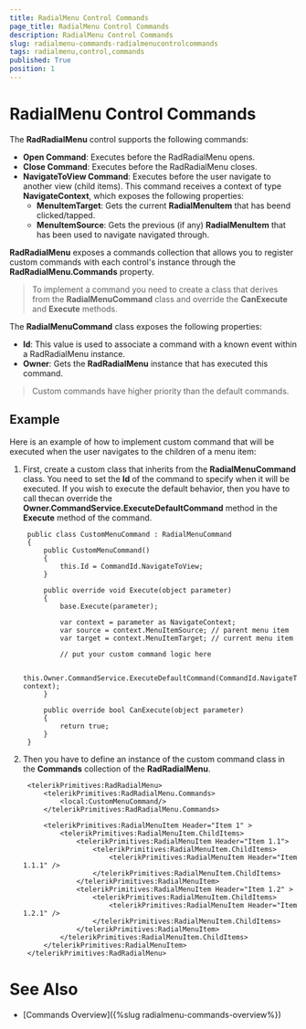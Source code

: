 ```yaml
---
title: RadialMenu Control Commands
page_title: RadialMenu Control Commands
description: RadialMenu Control Commands
slug: radialmenu-commands-radialmenucontrolcommands
tags: radialmenu,control,commands
published: True
position: 1
---
```


# RadialMenu Control Commands

The **RadRadialMenu** control supports the following commands:

* **Open Command**: Executes before the RadRadialMenu opens.
* **Close Command**: Executes before the RadRadialMenu closes.
* **NavigateToView Command**: Executes before the user navigate to another view (child items). This command receives a context of type **NavigateContext**, which exposes the following properties:
	* **MenuItemTarget**: Gets the current **RadialMenuItem** that has beend clicked/tapped.
	* **MenuItemSource**: Gets the previous (if any) **RadialMenuItem** that has been used to navigate navigated through.

**RadRadialMenu** exposes a commands collection that allows you to register custom commands
with each control's instance through the **RadRadialMenu.Commands** property.

>To implement a command you need to create a class that derives from the **RadialMenuCommand** class
and override the **CanExecute** and **Execute** methods.

The **RadialMenuCommand** class exposes the following properties:

* **Id**: This value is used to associate a command with a known event within a RadRadialMenu instance.
* **Owner**: Gets the **RadRadialMenu** instance that has executed this command.

>Custom commands have higher priority than the default commands.

## Example

Here is an example of how to implement custom command that will be executed when the user navigates to the children of a menu item:

1. First, create a custom class that inherits from the **RadialMenuCommand** class. You need to set the **Id** of the command to specify when it will be executed. If you wish to execute the default behavior, then you have to call thecan override the **Owner.CommandService.ExecuteDefaultCommand** method in the **Execute** method of the command.

		public class CustomMenuCommand : RadialMenuCommand
		{
		    public CustomMenuCommand()
		    {
		        this.Id = CommandId.NavigateToView;
		    }
		
		    public override void Execute(object parameter)
		    {
		        base.Execute(parameter);
		
		        var context = parameter as NavigateContext;
		        var source = context.MenuItemSource; // parent menu item
		        var target = context.MenuItemTarget; // current menu item
		
		        // put your custom command logic here
		
		        this.Owner.CommandService.ExecuteDefaultCommand(CommandId.NavigateToView, context);
		    }
		
		    public override bool CanExecute(object parameter)
		    {
		        return true;
		    }
		}

1. Then you have to define an instance of the custom command class in the **Commands** collection of the **RadRadialMenu**.

		<telerikPrimitives:RadRadialMenu>
		    <telerikPrimitives:RadRadialMenu.Commands>
		        <local:CustomMenuCommand/>
		    </telerikPrimitives:RadRadialMenu.Commands>
		
		    <telerikPrimitives:RadialMenuItem Header="Item 1" >
		        <telerikPrimitives:RadialMenuItem.ChildItems>
		            <telerikPrimitives:RadialMenuItem Header="Item 1.1">
		                <telerikPrimitives:RadialMenuItem.ChildItems>
		                    <telerikPrimitives:RadialMenuItem Header="Item 1.1.1" />
		                </telerikPrimitives:RadialMenuItem.ChildItems>
		            </telerikPrimitives:RadialMenuItem>
		            <telerikPrimitives:RadialMenuItem Header="Item 1.2" >
		                <telerikPrimitives:RadialMenuItem.ChildItems>
		                    <telerikPrimitives:RadialMenuItem Header="Item 1.2.1" />
		                </telerikPrimitives:RadialMenuItem.ChildItems>
		            </telerikPrimitives:RadialMenuItem>
		        </telerikPrimitives:RadialMenuItem.ChildItems>
		    </telerikPrimitives:RadialMenuItem>
		</telerikPrimitives:RadRadialMenu>

# See Also

 * [Commands Overview]({%slug radialmenu-commands-overview%})
